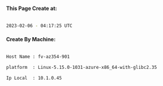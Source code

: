 
   
#### This Page Create at:

```bash

2023-02-06 - 04:17:25 UTC

```

#### Create By Machine:

```bash

Host Name : fv-az354-901

platform  : Linux-5.15.0-1031-azure-x86_64-with-glibc2.35

Ip Local  : 10.1.0.45

```

